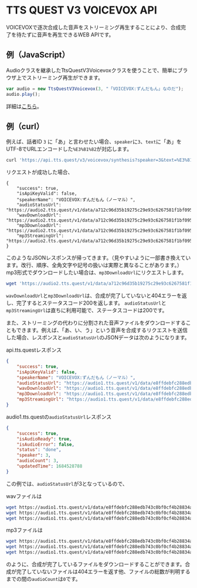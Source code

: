 # TTS QUEST V3 VOICEVOX API

VOICEVOXで逐次合成した音声をストリーミング再生することにより、合成完了を待たずに音声を再生できるWEB APIです。

## 例（JavaScript）
Audioクラスを継承したTtsQuestV3Voicevoxクラスを使うことで、簡単にブラウザ上でストリーミング再生ができます。
```javascript
var audio = new TtsQuestV3Voicevox(3, "「VOICEVOX:ずんだもん」なのだ");
audio.play();
```
詳細は[こちら](./ja-TtsQuestV3Voicevox.md)。

## 例（curl）
例えば、話者ID `3` に「あ」と言わせたい場合、`speaker`に`3`、`text`に「あ」をUTF-8でURLエンコードした`%E3%81%82`が対応します。
```bash
curl 'https://api.tts.quest/v3/voicevox/synthesis?speaker=3&text=%E3%81%82'
```
リクエストが成功した場合、
```
{
	"success": true,
	"isApiKeyValid": false,
	"speakerName": "VOICEVOX:ずんだもん（ノーマル）",
	"audioStatusUrl": "https://audio2.tts.quest/v1/data/a712c96d35b19275c29e93c6267581f1bf0950072e242470d098b44770bdfad2/status.json",
	"wavDownloadUrl": "https://audio2.tts.quest/v1/data/a712c96d35b19275c29e93c6267581f1bf0950072e242470d098b44770bdfad2/audio.wav",
	"mp3DownloadUrl": "https://audio2.tts.quest/v1/data/a712c96d35b19275c29e93c6267581f1bf0950072e242470d098b44770bdfad2/audio.mp3",
	"mp3StreamingUrl": "https://audio2.tts.quest/v1/data/a712c96d35b19275c29e93c6267581f1bf0950072e242470d098b44770bdfad2/audio.mp3s"
}
```
このようなJSONレスポンスが帰ってきます。（見やすいように一部書き換えています。改行、順序、全角文字や記号の扱いは実際と異なることがあります。）
mp3形式でダウンロードしたい場合は、`mp3DownloadUrl`にリクエストします。
```bash
wget 'https://audio2.tts.quest/v1/data/a712c96d35b19275c29e93c6267581f1bf0950072e242470d098b44770bdfad2/audio.mp3'
```
`wavDownloadUrl`と`mp3DownloadUrl`は、合成が完了していないと404エラーを返し、完了するとステータスコード200を返します。
`audioStatusUrl`と`mp3StreamingUrl`は直ちに利用可能で、ステータスコードは200です。

また、ストリーミングの代わりに分割された音声ファイルをダウンロードすることもできます。例えば、「あ、い、う」という音声を合成するリクエストを送信した場合、レスポンスと`audioStatusUrl`のJSONデータは次のようになります。

api.tts.questレスポンス
```json
{
	"success": true,
	"isApiKeyValid": false,
	"speakerName": "VOICEVOX:ずんだもん（ノーマル）",
	"audioStatusUrl": "https://audio1.tts.quest/v1/data/e8ffdebfc288edb743c0bf0cf4b28834a53b26a78eeeca3586c857825ab0ae7a/status.json",
	"wavDownloadUrl": "https://audio1.tts.quest/v1/data/e8ffdebfc288edb743c0bf0cf4b28834a53b26a78eeeca3586c857825ab0ae7a/audio.wav",
	"mp3DownloadUrl": "https://audio1.tts.quest/v1/data/e8ffdebfc288edb743c0bf0cf4b28834a53b26a78eeeca3586c857825ab0ae7a/audio.mp3",
	"mp3StreamingUrl": "https://audio1.tts.quest/v1/data/e8ffdebfc288edb743c0bf0cf4b28834a53b26a78eeeca3586c857825ab0ae7a/audio.mp3s"
}
```

audio1.tts.questの`audioStatusUrl`レスポンス
```json
{
	"success": true,
	"isAudioReady": true,
	"isAudioError": false,
	"status": "done",
	"speaker": 3,
	"audioCount": 3,
	"updatedTime": 1684528788
}
```
この例では、`audioStatusUrl`が3となっているので、

wavファイルは
```bash
wget https://audio1.tts.quest/v1/data/e8ffdebfc288edb743c0bf0cf4b28834a53b26a78eeeca3586c857825ab0ae7a/0.wav
wget https://audio1.tts.quest/v1/data/e8ffdebfc288edb743c0bf0cf4b28834a53b26a78eeeca3586c857825ab0ae7a/1.wav
wget https://audio1.tts.quest/v1/data/e8ffdebfc288edb743c0bf0cf4b28834a53b26a78eeeca3586c857825ab0ae7a/2.wav
```

mp3ファイルは
```bash
wget https://audio1.tts.quest/v1/data/e8ffdebfc288edb743c0bf0cf4b28834a53b26a78eeeca3586c857825ab0ae7a/0.mp3
wget https://audio1.tts.quest/v1/data/e8ffdebfc288edb743c0bf0cf4b28834a53b26a78eeeca3586c857825ab0ae7a/1.mp3
wget https://audio1.tts.quest/v1/data/e8ffdebfc288edb743c0bf0cf4b28834a53b26a78eeeca3586c857825ab0ae7a/2.mp3
```

のように、合成が完了しているファイルをダウンロードすることができます。合成が完了していないファイルは404エラーを返す他、ファイルの総数が判明するまでの間の`audioCount`は`0`です。
